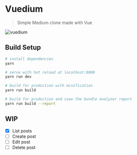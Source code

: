 # Vuedium

> Simple Medium clone made with Vue

<img src="https://github.com/raulghm/vuedium/blob/master/screenshot.jpg" alt="vuedium"/>

## Build Setup

``` bash
# install dependencies
yarn

# serve with hot reload at localhost:8080
yarn run dev

# build for production with minification
yarn run build

# build for production and view the bundle analyzer report
yarn run build --report
```

## WIP

* [x] List posts
* [ ] Create post
* [ ] Edit post
* [ ] Delete post
